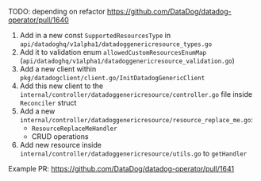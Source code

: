 TODO: depending on refactor https://github.com/DataDog/datadog-operator/pull/1640
1. Add in a new const `SupportedResourcesType` in `api/datadoghq/v1alpha1/datadoggenericresource_types.go`
2. Add it to validation enum `allowedCustomResourcesEnumMap` (`api/datadoghq/v1alpha1/datadoggenericresource_validation.go`)
3. Add a new client within `pkg/datadogclient/client.go/InitDatadogGenericClient`
4. Add this new client to the `internal/controller/datadoggenericresource/controller.go` file inside `Reconciler` struct
5. Add a new `internal/controller/datadoggenericresource/resource_replace_me.go`: 
	* `ResourceReplaceMeHandler`
	* CRUD operations
6. Add new resource inside `internal/controller/datadoggenericresource/utils.go` to `getHandler`

Example PR: https://github.com/DataDog/datadog-operator/pull/1641